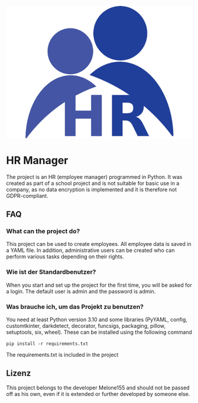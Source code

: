 ![alt text]( https://github.com/Melone155/EmployeesManager/blob/master/Picture/Logo.png)

# HR Manager
The project is an HR (employee manager) programmed in Python. It was created as part of a school project and is not suitable for basic use in a company, as no data encryption is implemented and it is therefore not GDPR-compliant.

## FAQ

### What can the project do?
This project can be used to create employees. All employee data is saved in a YAML file. In addition, administrative users can be created who can perform various tasks depending on their rights.

### Wie ist der Standardbenutzer?
When you start and set up the project for the first time, you will be asked for a login. The default user is admin and the password is admin.

### Was brauche ich, um das Projekt zu benutzen?
You need at least Python version 3.10 and some libraries (PyYAML, config, customtkinter, darkdetect, decorator, funcsigs, packaging, pillow, setuptools, six, wheel). These can be installed using the following command

    pip install -r requirements.txt

The requirements.txt is included in the project

## Lizenz

This project belongs to the developer Melone155 and should not be passed off as his own, even if it is extended or further developed by someone else.
